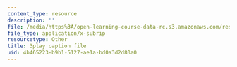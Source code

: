 ```yaml
---
content_type: resource
description: ''
file: /media/https%3A/open-learning-course-data-rc.s3.amazonaws.com/res-18-009-learn-differential-equations-up-close-with-gilbert-strang-and-cleve-moler-fall-2015/4b465223b9b15127ae1abd0a3d2d80a0_gwmIksA7aXM.vtt
file_type: application/x-subrip
resourcetype: Other
title: 3play caption file
uid: 4b465223-b9b1-5127-ae1a-bd0a3d2d80a0
---
```

